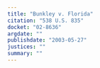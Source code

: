 ```yaml
---
title: "Bunkley v. Florida"
citation: "538 U.S. 835"
docket: "02-8636"
argdate: ""
publishdate: "2003-05-27"
justices: ""
summary: ""
---
```


